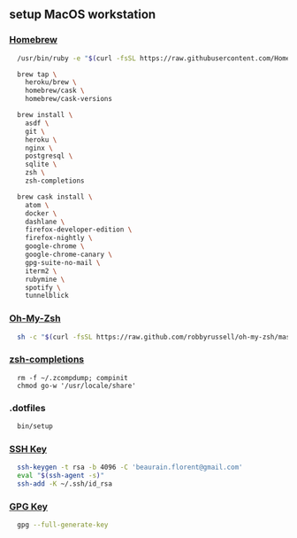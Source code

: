 ## setup MacOS workstation

### [Homebrew](https://brew.sh/index_fr)

```sh
  /usr/bin/ruby -e "$(curl -fsSL https://raw.githubusercontent.com/Homebrew/install/master/install)"
```

```sh
  brew tap \
    heroku/brew \
    homebrew/cask \
    homebrew/cask-versions
```

```sh
  brew install \
    asdf \
    git \
    heroku \
    nginx \
    postgresql \
    sqlite \
    zsh \
    zsh-completions
```

```sh
  brew cask install \
    atom \
    docker \
    dashlane \
    firefox-developer-edition \
    firefox-nightly \
    google-chrome \
    google-chrome-canary \
    gpg-suite-no-mail \
    iterm2 \
    rubymine \
    spotify \
    tunnelblick
```

### [Oh-My-Zsh](https://ohmyz.sh/)

```sh
  sh -c "$(curl -fsSL https://raw.github.com/robbyrussell/oh-my-zsh/master/tools/install.sh)"
```

### [zsh-completions](https://github.com/zsh-users/zsh-completions)

```
  rm -f ~/.zcompdump; compinit
  chmod go-w '/usr/locale/share'  
```

### .dotfiles

```sh
  bin/setup
```

### [SSH Key](https://help.github.com/en/enterprise/2.16/user/articles/generating-a-new-ssh-key-and-adding-it-to-the-ssh-agent)

```sh
  ssh-keygen -t rsa -b 4096 -C 'beaurain.florent@gmail.com'
  eval "$(ssh-agent -s)"
  ssh-add -K ~/.ssh/id_rsa
```

### [GPG Key](https://help.github.com/en/articles/generating-a-new-gpg-key)

```sh
  gpg --full-generate-key
```
